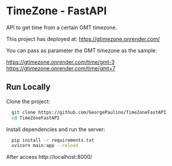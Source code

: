 
# TimeZone - FastAPI

API to get time from a certain GMT timezone.

This project has deployed at: https://gtimezone.onrender.com/

You can pass as parameter the GMT timezone as the sample:

https://gtimezone.onrender.com/time/gmt-3
https://gtimezone.onrender.com/time/gmt+7

## Run Locally

Clone the project:

```bash
  git clone https://github.com/GeorgePaulino/TimeZoneFastAPI
  cd TimeZoneFastAPI
```

Install dependencies and run the server:

```bash
  pip install -r requirements.txt
  uvicorn main:app --reload
```

After access http://localhost:8000/